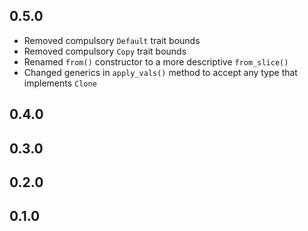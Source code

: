 
## 0.5.0

- Removed compulsory ```Default``` trait bounds
- Removed compulsory ```Copy``` trait bounds
- Renamed ```from()``` constructor to a more descriptive ```from_slice()```
- Changed generics in ```apply_vals()``` method to accept any type that implements ```Clone```

## 0.4.0

## 0.3.0

## 0.2.0

## 0.1.0